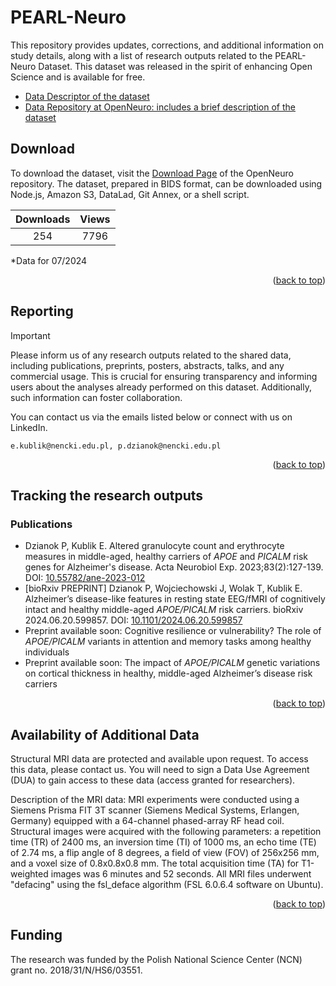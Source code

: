 # PEARL-Neuro
This repository provides updates, corrections, and additional information on study details, along with a list of research outputs related to the PEARL-Neuro Dataset. This dataset was released in the spirit of enhancing Open Science and is available for free.

* [Data Descriptor of the dataset](https://www.nature.com/articles/s41597-024-03106-5)
* [Data Repository at OpenNeuro: includes a brief description of the dataset](https://openneuro.org/datasets/ds004796/versions/1.0.9)

<div id="top"></div>

## Download

To download the dataset, visit the [Download Page](https://openneuro.org/datasets/ds004796/versions/1.0.9/download) of the OpenNeuro repository. The dataset, prepared in BIDS format, can be downloaded using Node.js, Amazon S3, DataLad, Git Annex, or a shell script.

| Downloads | Views | 
| :---:        |     :---:      |
| 254   | 7796    |

*Data for 07/2024

<p align="right">(<a href="#top">back to top</a>)</p>

## Reporting

> [!IMPORTANT]  
> Please inform us of any research outputs related to the shared data, including publications, preprints, posters, abstracts, talks, and any commercial usage. This is crucial for ensuring transparency and informing users about the analyses already performed on this dataset. Additionally, such information can foster collaboration.

You can contact us via the emails listed below or connect with us on LinkedIn.

```
e.kublik@nencki.edu.pl, p.dzianok@nencki.edu.pl
```

<p align="right">(<a href="#top">back to top</a>)</p>

## Tracking the research outputs

### Publications

* Dzianok P, Kublik E. Altered granulocyte count and erythrocyte measures in middle-aged, healthy carriers of _APOE_ and _PICALM_ risk genes for Alzheimer's disease. Acta Neurobiol Exp. 2023;83(2):127-139. DOI: [10.55782/ane-2023-012](https://doi.org/10.55782/ane-2023-012)
* [bioRxiv PREPRINT] Dzianok P, Wojciechowski J, Wolak T, Kublik E. Alzheimer’s disease-like features in resting state EEG/fMRI of cognitively intact and healthy middle-aged _APOE/PICALM_ risk carriers. bioRxiv 2024.06.20.599857. DOI: [10.1101/2024.06.20.599857](https://doi.org/10.1101/2024.06.20.599857)
* Preprint available soon: Cognitive resilience or vulnerability? The role of _APOE/PICALM_ variants in attention and memory tasks among healthy individuals
* Preprint available soon: The impact of _APOE/PICALM_ genetic variations on cortical thickness in healthy, middle-aged Alzheimer’s disease risk carriers

<p align="right">(<a href="#top">back to top</a>)</p>

## Availability of Additional Data

Structural MRI data are protected and available upon request. To access this data, please contact us. You will need to sign a Data Use Agreement (DUA) to gain access to these data (access granted for researchers).

Description of the MRI data: MRI experiments were conducted using a Siemens Prisma FIT 3T scanner (Siemens Medical Systems, Erlangen, Germany) equipped with a 64-channel phased-array RF head coil. Structural images were acquired with the following parameters: a repetition time (TR) of 2400 ms, an inversion time (TI) of 1000 ms, an echo time (TE) of 2.74 ms, a flip angle of 8 degrees, a field of view (FOV) of 256x256 mm, and a voxel size of 0.8x0.8x0.8 mm. The total acquisition time (TA) for T1-weighted images was 6 minutes and 52 seconds. All MRI files underwent "defacing" using the fsl_deface algorithm (FSL 6.0.6.4 software on Ubuntu).

<p align="right">(<a href="#top">back to top</a>)</p>

## Funding

The research was funded by the Polish National Science Center (NCN) grant no. 2018/31/N/HS6/03551.